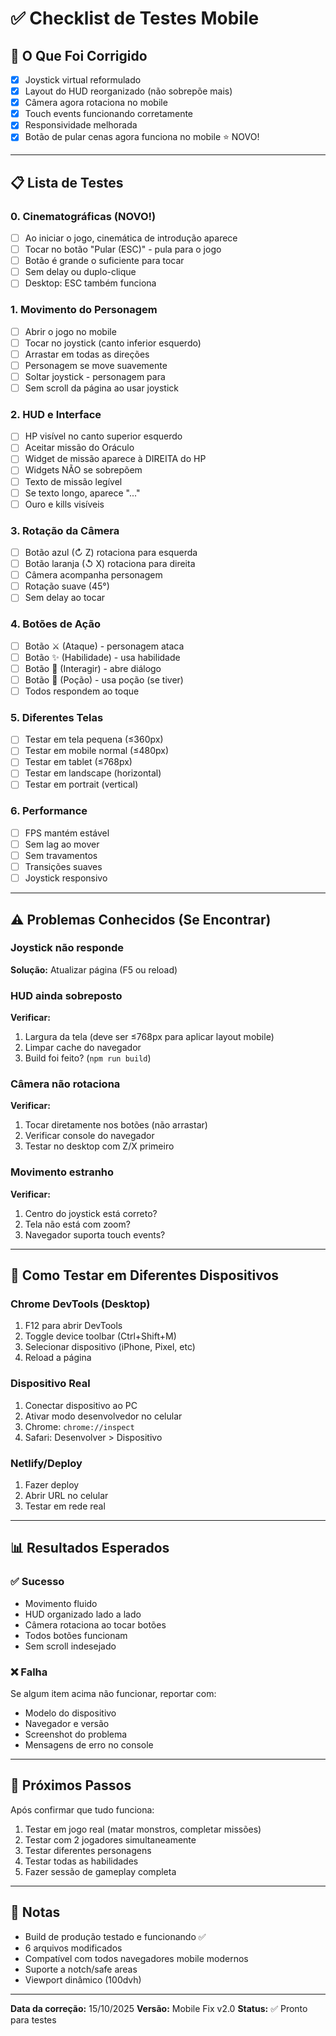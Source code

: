 # ✅ Checklist de Testes Mobile

## 🎯 O Que Foi Corrigido

- [x] Joystick virtual reformulado
- [x] Layout do HUD reorganizado (não sobrepõe mais)
- [x] Câmera agora rotaciona no mobile
- [x] Touch events funcionando corretamente
- [x] Responsividade melhorada
- [x] Botão de pular cenas agora funciona no mobile ⭐ NOVO!

---

## 📋 Lista de Testes

### 0. Cinematográficas (NOVO!)
- [ ] Ao iniciar o jogo, cinemática de introdução aparece
- [ ] Tocar no botão "Pular (ESC)" - pula para o jogo
- [ ] Botão é grande o suficiente para tocar
- [ ] Sem delay ou duplo-clique
- [ ] Desktop: ESC também funciona

### 1. Movimento do Personagem
- [ ] Abrir o jogo no mobile
- [ ] Tocar no joystick (canto inferior esquerdo)
- [ ] Arrastar em todas as direções
- [ ] Personagem se move suavemente
- [ ] Soltar joystick - personagem para
- [ ] Sem scroll da página ao usar joystick

### 2. HUD e Interface
- [ ] HP visível no canto superior esquerdo
- [ ] Aceitar missão do Oráculo
- [ ] Widget de missão aparece à DIREITA do HP
- [ ] Widgets NÃO se sobrepõem
- [ ] Texto de missão legível
- [ ] Se texto longo, aparece "..."
- [ ] Ouro e kills visíveis

### 3. Rotação da Câmera
- [ ] Botão azul (↻ Z) rotaciona para esquerda
- [ ] Botão laranja (↺ X) rotaciona para direita
- [ ] Câmera acompanha personagem
- [ ] Rotação suave (45°)
- [ ] Sem delay ao tocar

### 4. Botões de Ação
- [ ] Botão ⚔️ (Ataque) - personagem ataca
- [ ] Botão ✨ (Habilidade) - usa habilidade
- [ ] Botão 💬 (Interagir) - abre diálogo
- [ ] Botão 💊 (Poção) - usa poção (se tiver)
- [ ] Todos respondem ao toque

### 5. Diferentes Telas
- [ ] Testar em tela pequena (≤360px)
- [ ] Testar em mobile normal (≤480px)
- [ ] Testar em tablet (≤768px)
- [ ] Testar em landscape (horizontal)
- [ ] Testar em portrait (vertical)

### 6. Performance
- [ ] FPS mantém estável
- [ ] Sem lag ao mover
- [ ] Sem travamentos
- [ ] Transições suaves
- [ ] Joystick responsivo

---

## ⚠️ Problemas Conhecidos (Se Encontrar)

### Joystick não responde
**Solução:** Atualizar página (F5 ou reload)

### HUD ainda sobreposto
**Verificar:**
1. Largura da tela (deve ser ≤768px para aplicar layout mobile)
2. Limpar cache do navegador
3. Build foi feito? (`npm run build`)

### Câmera não rotaciona
**Verificar:**
1. Tocar diretamente nos botões (não arrastar)
2. Verificar console do navegador
3. Testar no desktop com Z/X primeiro

### Movimento estranho
**Verificar:**
1. Centro do joystick está correto?
2. Tela não está com zoom?
3. Navegador suporta touch events?

---

## 🔧 Como Testar em Diferentes Dispositivos

### Chrome DevTools (Desktop)
1. F12 para abrir DevTools
2. Toggle device toolbar (Ctrl+Shift+M)
3. Selecionar dispositivo (iPhone, Pixel, etc)
4. Reload a página

### Dispositivo Real
1. Conectar dispositivo ao PC
2. Ativar modo desenvolvedor no celular
3. Chrome: `chrome://inspect`
4. Safari: Desenvolver > Dispositivo

### Netlify/Deploy
1. Fazer deploy
2. Abrir URL no celular
3. Testar em rede real

---

## 📊 Resultados Esperados

### ✅ Sucesso
- Movimento fluido
- HUD organizado lado a lado
- Câmera rotaciona ao tocar botões
- Todos botões funcionam
- Sem scroll indesejado

### ❌ Falha
Se algum item acima não funcionar, reportar com:
- Modelo do dispositivo
- Navegador e versão
- Screenshot do problema
- Mensagens de erro no console

---

## 🚀 Próximos Passos

Após confirmar que tudo funciona:
1. Testar em jogo real (matar monstros, completar missões)
2. Testar com 2 jogadores simultaneamente
3. Testar diferentes personagens
4. Testar todas as habilidades
5. Fazer sessão de gameplay completa

---

## 📝 Notas

- Build de produção testado e funcionando ✅
- 6 arquivos modificados
- Compatível com todos navegadores mobile modernos
- Suporte a notch/safe areas
- Viewport dinâmico (100dvh)

---

**Data da correção:** 15/10/2025
**Versão:** Mobile Fix v2.0
**Status:** ✅ Pronto para testes
